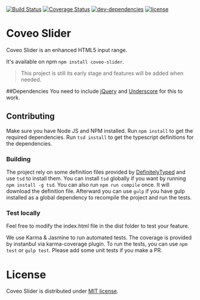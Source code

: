 [![Build Status](https://img.shields.io/travis/coveo/styleguide.svg?style=flat-square)](https://travis-ci.org/coveo/slider)
[![Coverage Status](https://coveralls.io/repos/coveo/slider/badge.svg?style=flat-square&branch=master&service=github)](https://coveralls.io/github/coveo/slider?branch=master)
[![dev-dependencies](https://img.shields.io/david/dev/coveo/styleguide.svg?style=flat-square)](https://github.com/coveo/slider/blob/master/package.json)
[![license](http://img.shields.io/badge/license-MIT-blue.svg?style=flat-square)](https://github.com/coveo/slider/blob/master/LICENSE)

# Coveo Slider
Coveo Slider is an enhanced HTML5 input range.

It's available on npm `npm install coveo-slider`.

>This project is still its early stage and features will be added when needed.

##Dependencies
You need to include [jQuery](https://jquery.com/) and [Underscore](http://underscorejs.org/) for this to work.

## Contributing
Make sure you have Node JS and NPM installed.
Run `npm install` to get the required dependencies.
Run `tsd install` to get the typescript definitions for the dependencies.

### Building
The project rely on some definition files provided by [DefinitelyTyped](https://github.com/DefinitelyTyped/DefinitelyTyped) and use `tsd` to install them. You can install `tsd` globally if you want by running `npm install -g tsd`. You can also run `npm run compile` once. It will download the definition file.
Afterward you can use `gulp` if you have gulp installed as a global dependency to recompile the project and run the tests.

### Test locally
Feel free to modify the index.html file in the dist folder to test your feature.

We use Karma & Jasmine to run automated tests. The coverage is provided by instanbul via karma-coverage plugin.
To run the tests, you can use `npm test` or `gulp test`. Please add some unit tests if you make a PR.

# License
Coveo Slider is distributed under [MIT license](https://github.com/Coveo/slider/blob/master/LICENSE).
